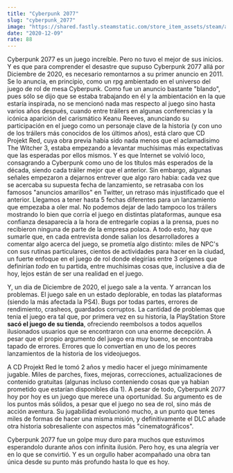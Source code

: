 ```yaml
---
title: "Cyberpunk 2077"
slug: "cyberpunk_2077"
image: "https://shared.fastly.steamstatic.com/store_item_assets/steam/apps/1091500/e9047d8ec47ae3d94bb8b464fb0fc9e9972b4ac7/header.jpg?t=1749198613"
date: "2020-12-09"
rate: 88
---
```


Cyberpunk 2077 es un juego increíble. Pero no tuvo el mejor de sus inicios. Y es que para comprender el desastre que supuso Cyberpunk 2077 allá por Diciembre de 2020, es necesario remontarnos a su primer anuncio en 2011. Se lo anuncia, en principio, como un rpg ambientado en el universo del juego de rol de mesa Cyberpunk. Como fue un anuncio bastante "blando", pues sólo se dijo que se estaba trabajando en él y la ambientación en la que estaría inspirada, no se mencionó nada mas respecto al juego sino hasta varios años después, cuando entre tráilers en algunas conferencias y la icónica aparición del carismático Keanu Reeves, anunciando su participación en el juego como un personaje clave de la historia (y con uno de los tráilers más conocidos de los últimos años), está claro que CD Projekt Red, cuya obra previa habia sido nada menos que el aclamadisimo The Witcher 3, estaba empezando a levantar muchísimas más expectativas que las esperadas por ellos mismos. Y es que Internet se volvió loco, consagrando a Cyberpunk como uno de los títulos más esperados de la década, siendo cada tráiler mejor que el anterior. Sin embargo, algunas señales empezaron a dejarnos entrever que algo raro habia: cada vez que se acercaba su supuesta fecha de lanzamiento, se retrasaba con los famosos "anuncios amarillos" en Twitter, un retraso más injustificado que el anterior. Llegamos a tener hasta 5 fechas diferentes para un lanzamiento que empezaba a oler mal. No podemos dejar de lado tampoco los tráilers mostrando lo bien que corría el juego en distintas plataformas, aunque esa confianza desaparecía a la hora de entregarle copias a la prensa, pues no recibieron ninguna de parte de la empresa polaca. A todo esto, hay que sumarle que, en cada entrevista donde salian los desarrolladores a comentar algo acerca del juego, se prometía algo distinto: miles de NPC's con sus rutinas particulares, cientos de actividades para hacer en la ciudad, un fuerte enfoque en el juego de rol donde elegirías entre 3 orígenes que definirían *todo* en tu partida, entre muchísimas cosas que, inclusive a dia de hoy, lejos están de ser una realidad en el juego.

Y, un dia de Diciembre de 2020, el juego sale a la venta. Y arrancan los problemas. El juego sale en un estado deplorable, en todas las plataformas (siendo la más afectada la PS4). Bugs por todas partes, errores de rendimiento, crasheos, guardados corruptos. La cantidad de problemas que tenia el juego era tal que, por primera vez en su historia, la PlayStation Store **sacó el juego de su tienda**, ofreciendo reembolsos a todos aquellos ilusionados usuarios que se encontraron con una enorme decepción. A pesar que el propio argumento del juego era muy bueno, se encontraba tapado de errores. Errores que lo convertían en uno de los peores lanzamientos de la historia de los videojuegos. 

A CD Projekt Red le tomó 2 años y medio hacer el juego mínimamente jugable. Miles de parches, fixes, mejoras, correcciones, actualizaciones de contenido gratuitas (algunas incluso conteniendo cosas que ya habian prometido que estarían disponibles dia 1). A pesar de todo, Cyberpunk 2077 hoy por hoy es un juego que merece una oportunidad. Su argumento es de los puntos más sólidos, a pesar que el juego no sea de rol, sino más de acción aventura. Su jugabilidad evolucionó mucho, a un punto que tenes miles de formas de hacer una misma misión, y definitivamente el DLC añade otra historia sobresaliente con aspectos más "cinematográficos".

Cyberpunk 2077 fue un golpe muy duro para muchos que estuvimos esperandolo durante años con infinita ilusión. Pero hoy, es una alegría ver en lo que se convirtió. Y es un orgullo haber acompañado una obra tan única desde su punto más profundo hasta lo que es hoy.  